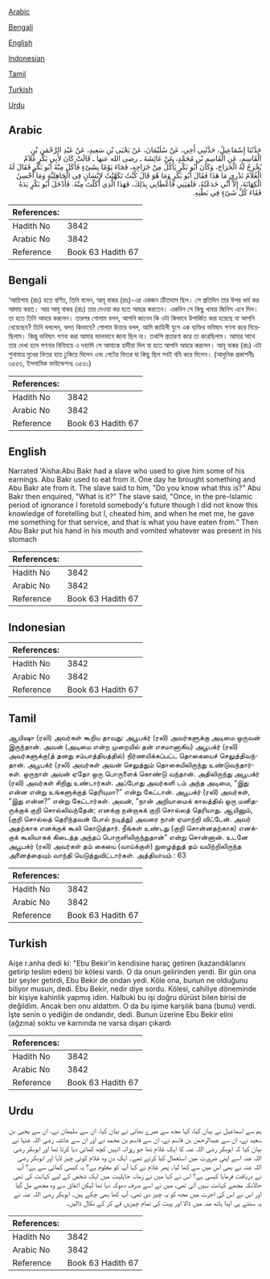 [Arabic](#arabic)

[Bengali](#bengali)

[English](#english)

[Indonesian](#indonesian)

[Tamil](#tamil)

[Turkish](#turkish)

[Urdu](#urdu)

## Arabic


<div dir="rtl" lang="ar" style={{fontSize:'larger',backgroundColor:'#f8f9fa',padding:20}}>
حَدَّثَنَا إِسْمَاعِيلُ، حَدَّثَنِي أَخِي، عَنْ سُلَيْمَانَ، عَنْ يَحْيَى بْنِ سَعِيدٍ، عَنْ عَبْدِ الرَّحْمَنِ بْنِ الْقَاسِمِ، عَنِ الْقَاسِمِ بْنِ مُحَمَّدٍ، عَنْ عَائِشَةَ ـ رضى الله عنها ـ قَالَتْ كَانَ لأَبِي بَكْرٍ غُلاَمٌ يُخْرِجُ لَهُ الْخَرَاجَ، وَكَانَ أَبُو بَكْرٍ يَأْكُلُ مِنْ خَرَاجِهِ، فَجَاءَ يَوْمًا بِشَىْءٍ فَأَكَلَ مِنْهُ أَبُو بَكْرٍ فَقَالَ لَهُ الْغُلاَمُ تَدْرِي مَا هَذَا فَقَالَ أَبُو بَكْرٍ وَمَا هُوَ قَالَ كُنْتُ تَكَهَّنْتُ لإِنْسَانٍ فِي الْجَاهِلِيَّةِ وَمَا أُحْسِنُ الْكِهَانَةَ، إِلاَّ أَنِّي خَدَعْتُهُ، فَلَقِيَنِي فَأَعْطَانِي بِذَلِكَ، فَهَذَا الَّذِي أَكَلْتَ مِنْهُ‏.‏ فَأَدْخَلَ أَبُو بَكْرٍ يَدَهُ فَقَاءَ كُلَّ شَىْءٍ فِي بَطْنِهِ‏.‏
</div>
<div style={{backgroundColor:'#f8f9fa',padding:20, marginBottom: 10}}><table> <thead> <tr> <th>References:</th> <th></th> </tr> </thead> <tbody><tr><td>Hadith No</td><td>3842</td></tr><tr><td>Arabic No</td><td>3842</td></tr><tr><td>Reference</td><td>Book 63 Hadith 67</td></tr></tbody></table></div>

## Bengali


<div dir="ltr" lang="bn" style={{fontSize:'larger',backgroundColor:'#f8f9fa',padding:20}}>
‘আয়িশাহ (রাঃ) হতে বর্ণিত, তিনি বলেন, আবূ বাকর (রাঃ)-এর একজন ক্রীতদাস ছিল। সে প্রতিদিন তার উপর ধার্য কর আদায় করত। আর আবূ বাকর (রাঃ) তার দেওয়া কর হতে আহার করতেন। একদিন সে কিছু খাবার জিনিস এনে দিল। তা হতে তিনি আহার করলেন। তারপর গোলাম বলল, আপনি জানেন কি ওটা কিভাবে উপার্জিত করা হয়েছে যা আপনি খেয়েছেন? তিনি বললেন, বলত কিভাবে? গোলাম উত্তরে বলল, আমি জাহিলী যুগে এক ব্যক্তির ভবিষ্যৎ গণনা করে দিয়েছিলাম। কিন্তু ভবিষ্যৎ গণনা করা আমার ভালভাবে জানা ছিল না। তথাপি প্রতারণা করে তা করেছিলাম। আমার সাথে তার দেখা হলে গণনার বিনিময়ে এ দব্যাদি সে আমাকে হাদীয়া দিল যা হতে আপনি আহার করলেন। আবূ বাকর (রাঃ) এটা শুনামাত্র মুখের ভিতর হাত ঢুকিয়ে দিলেন এবং পেটের ভিতর যা কিছু ছিল সবই বমি করে দিলেন। (আধুনিক প্রকাশনীঃ ৩৫৫৬, ইসলামিক ফাউন্ডেশনঃ ৩৫৬১)
</div>
<div style={{backgroundColor:'#f8f9fa',padding:20, marginBottom: 10}}><table> <thead> <tr> <th>References:</th> <th></th> </tr> </thead> <tbody><tr><td>Hadith No</td><td>3842</td></tr><tr><td>Arabic No</td><td>3842</td></tr><tr><td>Reference</td><td>Book 63 Hadith 67</td></tr></tbody></table></div>

## English


<div dir="ltr" lang="en" style={{fontSize:'larger',backgroundColor:'#f8f9fa',padding:20}}>
Narrated 'Aisha:Abu Bakr had a slave who used to give him some of his earnings. Abu Bakr used to eat from it. One day he brought something and Abu Bakr ate from it. The slave said to him, "Do you know what this is?" Abu Bakr then enquired, "What is it?" The slave said, "Once, in the pre-Islamic period of ignorance I foretold somebody's future though I did not know this knowledge of foretelling but I, cheated him, and when he met me, he gave me something for that service, and that is what you have eaten from." Then Abu Bakr put his hand in his mouth and vomited whatever was present in his stomach
</div>
<div style={{backgroundColor:'#f8f9fa',padding:20, marginBottom: 10}}><table> <thead> <tr> <th>References:</th> <th></th> </tr> </thead> <tbody><tr><td>Hadith No</td><td>3842</td></tr><tr><td>Arabic No</td><td>3842</td></tr><tr><td>Reference</td><td>Book 63 Hadith 67</td></tr></tbody></table></div>

## Indonesian


<div dir="ltr" lang="id" style={{fontSize:'larger',backgroundColor:'#f8f9fa',padding:20}}>

</div>
<div style={{backgroundColor:'#f8f9fa',padding:20, marginBottom: 10}}><table> <thead> <tr> <th>References:</th> <th></th> </tr> </thead> <tbody><tr><td>Hadith No</td><td>3842</td></tr><tr><td>Arabic No</td><td>3842</td></tr><tr><td>Reference</td><td>Book 63 Hadith 67</td></tr></tbody></table></div>

## Tamil


<div dir="ltr" lang="ta" style={{fontSize:'larger',backgroundColor:'#f8f9fa',padding:20}}>
ஆயிஷா (ரலி) அவர்கள் கூறிய தாவது: அபூபக்ர் (ரலி) அவர்களுக்கு அடிமை ஒருவன் இருந்தான். அவன் (அடிமை என்ற முறையில் தன் எசமானாகிய) அபூபக்ர் (ரலி) அவர்களுக்கு(த் தனது சம்பாத்தியத்தில்) நிர்ணயிக்கப்பட்ட தொகையைச் செலுத்திவந்தான். அபூபக்ர் (ரலி) அவர்கள் அவன் செலுத்தும் தொகையிலிருந்து உண்டுவந்தார்கள். ஒருநாள் அவன் ஏதோ ஒரு பொருளைக் கொண்டு வந்தான். அதிலிருந்து அபூபக்ர் (ரலி) அவர்கள் சிறிது உண்டார்கள். அப்போது அவர்களி டம் அந்த அடிமை, “இது என்ன என்று உங்களுக்குத் தெரியுமா?” என்று கேட்டான். அபூபக்ர் (ரலி) அவர்கள், “இது என்ன?” என்று கேட்டார்கள். அவன், “நான் அறியாமைக் காலத்தில் ஒரு மனிதருக்குக் குறி சொல்லிவந்தேன்; எனக்கு நன்றாகக் குறி சொல்லத் தெரியாது. ஆயினும், (குறி சொல்லத் தெரிந்தவன் போல் நடித்து) அவரை நான் ஏமாற்றி விட்டேன். அவர் அதற்காக எனக்குக் கூலி கொடுத்தார். நீங்கள் உண்டது (குறி சொன்னதற்காக) எனக்குக் கூலியாகக் கிடைத்த அந்தப் பொருளிலிருந்துதான்” என்று சொன்னான். உடனே அபூபக்ர் (ரலி) அவர்கள் தம் கையை (வாய்க்குள்) நுழைத்துத் தம் வயிற்றிலிருந்த அனைத்தையும் வாந்தி யெடுத்துவிட்டார்கள். அத்தியாயம் : 63
</div>
<div style={{backgroundColor:'#f8f9fa',padding:20, marginBottom: 10}}><table> <thead> <tr> <th>References:</th> <th></th> </tr> </thead> <tbody><tr><td>Hadith No</td><td>3842</td></tr><tr><td>Arabic No</td><td>3842</td></tr><tr><td>Reference</td><td>Book 63 Hadith 67</td></tr></tbody></table></div>

## Turkish


<div dir="ltr" lang="tr" style={{fontSize:'larger',backgroundColor:'#f8f9fa',padding:20}}>
Aişe r.anha dedi ki: "Ebu Bekir'in kendisine haraç getiren (kazandıklarını getirip teslim eden) bir kölesi vardı. O da onun gelirinden yerdi. Bir gün ona bir şeyler getirdi, Ebu Bekir de ondan yedi. Köle ona, bunun ne olduğunu biliyor musun, dedi. Ebu Bekir, nedir diye sordu. Kölesi, cahiliye döneminde bir kişiye kahinlik yapmış idim. Halbuki bu işi doğru dürüst bilen birisi de değildim. Ancak ben onu aldattım. O da bu işime karşılık bana (bunu) verdi. İşte senin o yediğin de ondandır, dedi. Bunun üzerine Ebu Bekir elini (ağzına) soktu ve karnında ne varsa dışarı çıkardı
</div>
<div style={{backgroundColor:'#f8f9fa',padding:20, marginBottom: 10}}><table> <thead> <tr> <th>References:</th> <th></th> </tr> </thead> <tbody><tr><td>Hadith No</td><td>3842</td></tr><tr><td>Arabic No</td><td>3842</td></tr><tr><td>Reference</td><td>Book 63 Hadith 67</td></tr></tbody></table></div>

## Urdu


<div dir="rtl" lang="ur" style={{fontSize:'larger',backgroundColor:'#f8f9fa',padding:20}}>
ہم سے اسماعیل نے بیان کیا، کہا مجھ سے میرے بھائی نے بیان کیا، ان سے سلیمان نے، ان سے یحییٰ بن سعید نے، ان سے عبدالرحمٰن بن قاسم نے، ان سے قاسم بن محمد نے اور ان سے عائشہ رضی اللہ عنہا نے بیان کیا کہ ابوبکر رضی اللہ عنہ کا ایک غلام تھا جو روزانہ انہیں کچھ کمائی دیا کرتا تھا اور ابوبکر رضی اللہ عنہ اسے اپنی ضرورت میں استعمال کیا کرتے تھے۔ ایک دن وہ غلام کوئی چیز لایا اور ابوبکر رضی اللہ عنہ نے بھی اس میں سے کھا لیا۔ پھر غلام نے کہا آپ کو معلوم ہے؟ یہ کیسی کمائی سے ہے؟ آپ نے دریافت فرمایا کیسی ہے؟ اس نے کہا میں نے زمانہ جاہلیت میں ایک شخص کے لیے کہانت کی تھی حالانکہ مجھے کہانت نہیں آتی تھی، میں نے اسے صرف دھوکہ دیا تھا لیکن اتفاق سے وہ مجھے مل گیا اور اس نے اس کی اجرت میں مجھ کو یہ چیز دی تھی، آپ کھا بھی چکے ہیں۔ ابوبکر رضی اللہ عنہ نے یہ سنتے ہی اپنا ہاتھ منہ میں ڈالا اور پیٹ کی تمام چیزیں قے کر کے نکال ڈالیں۔
</div>
<div style={{backgroundColor:'#f8f9fa',padding:20, marginBottom: 10}}><table> <thead> <tr> <th>References:</th> <th></th> </tr> </thead> <tbody><tr><td>Hadith No</td><td>3842</td></tr><tr><td>Arabic No</td><td>3842</td></tr><tr><td>Reference</td><td>Book 63 Hadith 67</td></tr></tbody></table></div>